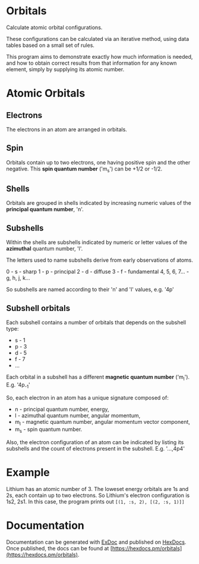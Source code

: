 # Orbitals

Calculate atomic orbital configurations.

These configurations can be calculated via an iterative method,
using data tables based on a small set of rules.

This program aims to demonstrate exactly how much information is needed,
and how to obtain correct results from that information for any known
element, simply by supplying its atomic number.

# Atomic Orbitals

## Electrons

The electrons in an atom are arranged in orbitals.

## Spin

Orbitals contain up to two electrons, one having positive spin and the other
negative. This **spin quantum number** ('m<sub>s</sub>') can be +1/2 or -1/2.

## Shells

Orbitals are grouped in shells indicated by increasing numeric values of the
**principal quantum number**, 'n'.

## Subshells

Within the shells are subshells indicated by numeric or letter values of 
the **azimuthal** quantum number, 'l'.

The letters used to name subshells derive from early observations of atoms.

0 - s - sharp
1 - p - principal
2 - d - diffuse
3 - f - fundamental
4, 5, 6, 7... - g, h, j, k...

So subshells are named according to their 'n' and 'l' values, e.g. '4p'

## Subshell orbitals

Each subshell contains a number of orbitals that depends on the subshell type:

* s - 1
* p - 3
* d - 5
* f - 7
* ...

Each orbital in a subshell has a different **magnetic quantum number**
('m<sub>l</sub>').
E.g. '4p<sub>-1</sub>'

So, each electron in an atom has a unique signature composed of:

* n - principal quantum number, energy,
* l - azimuthal quantum number, angular momentum,
* m<sub>l</sub> - magnetic quantum number, angular momentum vector component,
* m<sub>s</sub> - spin quantum number.

Also, the electron configuration of an atom can be indicated by listing
its subshells and the count of electrons present in the subshell.
E.g. '...,4p4'

# Example

Lithium has an atomic number of 3.
The loweset energy orbitals are 1s and 2s, each contain up to two electrons.
So Lithium's electron configuration is 1s2, 2s1.
In this case, the program prints out `[(1, :s, 2), [(2, :s, 1)]]`

# Documentation

Documentation can be generated with [ExDoc](https://github.com/elixir-lang/ex_doc)
and published on [HexDocs](https://hexdocs.pm). Once published, the docs can
be found at [https://hexdocs.pm/orbitals](https://hexdocs.pm/orbitals).
